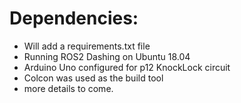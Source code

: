 # Dependencies:
- Will add a requirements.txt file
- Running ROS2 Dashing on Ubuntu 18.04
- Arduino Uno configured for p12 KnockLock circuit
- Colcon was used as the build tool
- more details to come.
